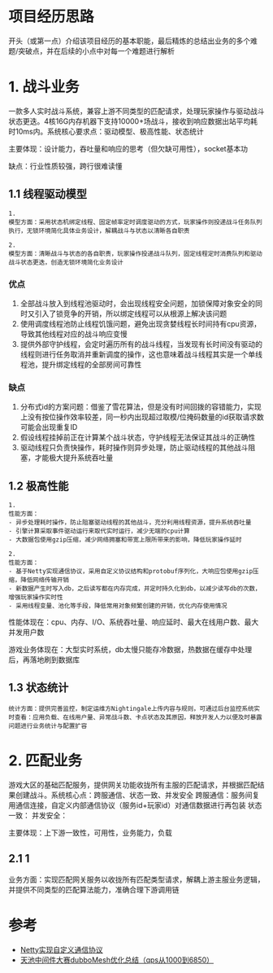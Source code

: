 # **项目经历思路**

开头（或第一点）介绍该项目经历的基本职能，最后精炼的总结出业务的多个难题/突破点，并在后续的小点中对每一个难题进行解析

# **1. 战斗业务**

一款多人实时战斗系统，兼容上游不同类型的匹配请求，处理玩家操作与驱动战斗状态更迭。4核16G内存机器下支持10000+场战斗，接收到响应数据出站平均耗时10ms内。系统核心要求点：驱动模型、极高性能、状态统计

主要体现：设计能力，吞吐量和响应的思考（但欠缺可用性），socket基本功

缺点：行业性质较强，跨行很难读懂

## **1.1 线程驱动模型**

    1.
    模型方面：采用状态机绑定线程、固定帧率定时调度驱动的方式，玩家操作则投递战斗任务队列执行，无锁环境简化具体业务设计，解耦战斗与状态以清晰各自职责

    2.
    模型方面：清晰战斗与状态的各自职责，玩家操作投递战斗队列，固定线程定时消费队列和驱动战斗状态更迭，创造无锁环境简化业务设计

### 优点

1. 全部战斗放入到线程池驱动时，会出现线程安全问题，加锁保障对象安全的同时又引入了锁竞争的开销，所以绑定线程可以从根源上解决该问题
2. 使用调度线程池防止线程饥饿问题，避免出现贪婪线程长时间持有cpu资源，导致其他线程对应的战斗响应变慢
3. 提供外部守护线程，会定时遍历所有的战斗线程，当发现有长时间没有驱动的线程则进行任务取消并重新调度的操作，这也意味着战斗线程其实是一个单线程池，提升绑定线程的全部房间可靠性

### 缺点

1. 分布式id的方案问题：借鉴了雪花算法，但是没有时间回拨的容错能力，实现上没有按位操作效率较差，同一秒内出现超过取模/位掩码数量的id获取请求数可能会出现重复ID
2. 假设线程挂掉前正在计算某个战斗状态，守护线程无法保证其战斗的正确性
3. 驱动线程只负责快操作，耗时操作则异步处理，防止驱动线程的其他战斗阻塞，才能极大提升系统吞吐量

## **1.2 极高性能**

    1.
    性能方面：
    - 异步处理耗时操作，防止阻塞驱动线程的其他战斗，充分利用线程资源，提升系统吞吐量
    - 引擎计算采取事件驱动运行来取代实时运行，减少无端的cpu计算
    - 大数据包使用gzip压缩，减少网络拥塞和带宽上限所带来的影响，降低玩家操作延时

    2.
    性能方面：
    - 基于Netty实现通信协议，采用自定义协议结构和protobuf序列化，大响应包使用gzip压缩，降低网络传输开销
    - 新数据产生时写入db，之后读写都在内存完成，并定时持久化到db，以减少读写db的次数，增强玩家操作实时性
    - 采用线程变量、池化等手段，降低常用对象频繁创建的开销，优化内存使用情况

性能体现在：cpu、内存、I/O、系统吞吐量、响应延时、最大在线用户数、最大并发用户数

游戏业务体现在：大型实时系统，db太慢只能存冷数据，热数据在缓存中处理后，再落地刷到数据库

## **1.3 状态统计**

    统计方面：提供完善监控，制定运维方Nightingale上传内容与规则，可通过后台监控系统实时查看：应用负载、在线用户量、异常战斗数、卡点状态及其原因，释放开发人力以便及时暴露问题进行业务统计与配置扩容

# **2. 匹配业务**

游戏大区的基础匹配服务，提供网关功能收拢所有主服的匹配请求，并根据匹配结果创建战斗。系统核心点：跨服通信、状态一致、并发安全
跨服通信：服务间复用通信连接，自定义内部通信协议（服务id+玩家id）对通信数据进行再包装
状态一致：
并发安全：

主要体现：上下游一致性，可用性，业务能力，负载

## **2.1 1**

业务方面：实现匹配网关服务以收拢所有匹配类型请求，解耦上游主服业务逻辑，并提供不同类型的匹配算法能力，准确合理下游调用链

# 参考
- [Netty实现自定义通信协议](https://www.cnblogs.com/sunnick/p/13915420.html)
- [天池中间件大赛dubboMesh优化总结（qps从1000到6850）](https://mp.weixin.qq.com/s/M9QY-Oe9xdLW2plFNlraFw)